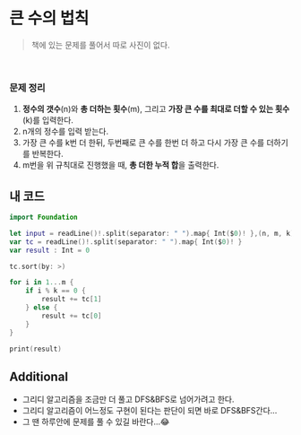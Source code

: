 # 큰 수의 법칙
> 책에 있는 문제를 풀어서 따로 사진이 없다.
</br>

### 문제 정리
1. **정수의 갯수**(n)와 **총 더하는 횟수**(m), 그리고 **가장 큰 수를 최대로 더할 수 있는 횟수**(k)를 입력한다.
2. n개의 정수를 입력 받는다.
3. 가장 큰 수를 k번 더 한뒤, 두번째로 큰 수를 한번 더 하고 다시 가장 큰 수를 더하기를 반복한다.
4. m번을 위 규칙대로 진행했을 때, **총 더한 누적 합**을 출력한다.


## 내 코드
```swift
import Foundation

let input = readLine()!.split(separator: " ").map{ Int($0)! },(n, m, k) = (input[0], input[1], input[2])
var tc = readLine()!.split(separator: " ").map{ Int($0)! }
var result : Int = 0

tc.sort(by: >)

for i in 1...m {
    if i % k == 0 {
        result += tc[1]
    } else {
        result += tc[0]
    }
}

print(result)
```

## Additional

 - 그리디 알고리즘을 조금만 더 풀고 DFS&BFS로 넘어가려고 한다.
 - 그리디 알고리즘이 어느정도 구현이 된다는 판단이 되면 바로 DFS&BFS간다...
 - 그 땐 하루안에 문제를 풀 수 있길 바란다...😂

